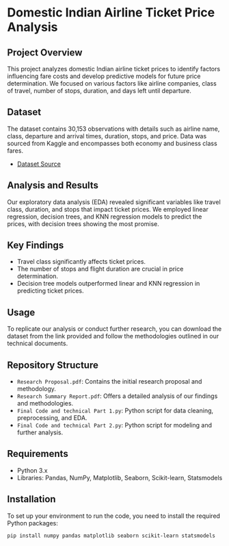 # Domestic Indian Airline Ticket Price Analysis

## Project Overview
This project analyzes domestic Indian airline ticket prices to identify factors influencing fare costs and develop predictive models for future price determination. We focused on various factors like airline companies, class of travel, number of stops, duration, and days left until departure.

## Dataset
The dataset contains 30,153 observations with details such as airline name, class, departure and arrival times, duration, stops, and price. Data was sourced from Kaggle and encompasses both economy and business class fares.

- [Dataset Source](https://www.kaggle.com/code/borandabak/flight-price-data-analysis/data)

## Analysis and Results
Our exploratory data analysis (EDA) revealed significant variables like travel class, duration, and stops that impact ticket prices. We employed linear regression, decision trees, and KNN regression models to predict the prices, with decision trees showing the most promise.

## Key Findings
- Travel class significantly affects ticket prices.
- The number of stops and flight duration are crucial in price determination.
- Decision tree models outperformed linear and KNN regression in predicting ticket prices.

## Usage
To replicate our analysis or conduct further research, you can download the dataset from the link provided and follow the methodologies outlined in our technical documents.

## Repository Structure
- `Research Proposal.pdf`: Contains the initial research proposal and methodology.
- `Research Summary Report.pdf`: Offers a detailed analysis of our findings and methodologies.
- `Final Code and technical Part 1.py`: Python script for data cleaning, preprocessing, and EDA.
- `Final Code and technical Part 2.py`: Python script for modeling and further analysis.

## Requirements
- Python 3.x
- Libraries: Pandas, NumPy, Matplotlib, Seaborn, Scikit-learn, Statsmodels

## Installation
To set up your environment to run the code, you need to install the required Python packages:

```bash
pip install numpy pandas matplotlib seaborn scikit-learn statsmodels
